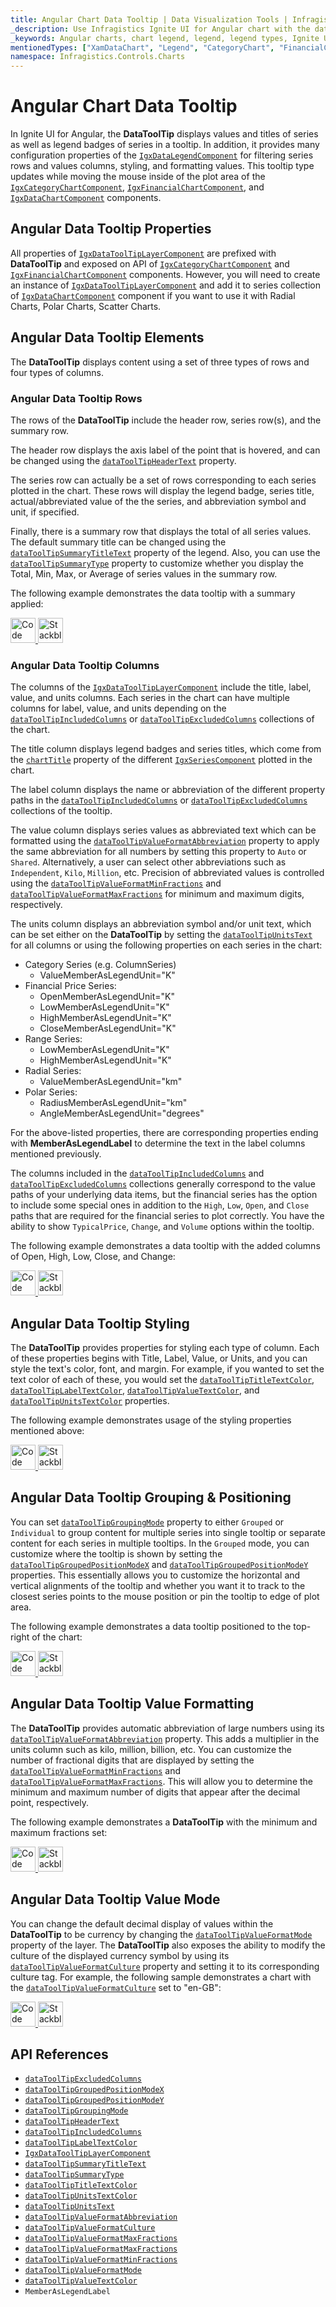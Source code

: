 ```yaml
---
title: Angular Chart Data Tooltip | Data Visualization Tools | Infragistics
_description: Use Infragistics Ignite UI for Angular chart with the data tooltip layer!
_keywords: Angular charts, chart legend, legend, legend types, Ignite UI for Angular, Infragistics
mentionedTypes: ["XamDataChart", "Legend", "CategoryChart", "FinancialChart", "XamDataLegend", "DataToolTipLayer"]
namespace: Infragistics.Controls.Charts
---
```


# Angular Chart Data Tooltip

In Ignite UI for Angular, the **DataToolTip** displays values and titles of series as well as legend badges of series in a tooltip. In addition, it provides many configuration properties of the [`IgxDataLegendComponent`]({environment:dvApiBaseUrl}/products/ignite-ui-angular/api/docs/typescript/latest/classes/igxdatalegendcomponent.html) for filtering series rows and values columns, styling, and formatting values. This tooltip type updates while moving the mouse inside of the plot area of the [`IgxCategoryChartComponent`]({environment:dvApiBaseUrl}/products/ignite-ui-angular/api/docs/typescript/latest/classes/igxcategorychartcomponent.html), [`IgxFinancialChartComponent`]({environment:dvApiBaseUrl}/products/ignite-ui-angular/api/docs/typescript/latest/classes/igxfinancialchartcomponent.html), and [`IgxDataChartComponent`]({environment:dvApiBaseUrl}/products/ignite-ui-angular/api/docs/typescript/latest/classes/igxdatachartcomponent.html) components.

## Angular Data Tooltip Properties

All properties of [`IgxDataToolTipLayerComponent`]({environment:dvApiBaseUrl}/products/ignite-ui-angular/api/docs/typescript/latest/classes/igxdatatooltiplayercomponent.html) are prefixed with **DataToolTip** and exposed on API of [`IgxCategoryChartComponent`]({environment:dvApiBaseUrl}/products/ignite-ui-angular/api/docs/typescript/latest/classes/igxcategorychartcomponent.html) and [`IgxFinancialChartComponent`]({environment:dvApiBaseUrl}/products/ignite-ui-angular/api/docs/typescript/latest/classes/igxfinancialchartcomponent.html) components. However, you will need to create an instance of [`IgxDataToolTipLayerComponent`]({environment:dvApiBaseUrl}/products/ignite-ui-angular/api/docs/typescript/latest/classes/igxdatatooltiplayercomponent.html) and add it to series collection of [`IgxDataChartComponent`]({environment:dvApiBaseUrl}/products/ignite-ui-angular/api/docs/typescript/latest/classes/igxdatachartcomponent.html) component if you want to use it with Radial Charts, Polar Charts, Scatter Charts.

## Angular Data Tooltip Elements

The **DataToolTip** displays content using a set of three types of rows and four types of columns.

### Angular Data Tooltip Rows

The rows of the **DataToolTip** include the header row, series row(s), and the summary row.

The header row displays the axis label of the point that is hovered, and can be changed using the [`dataToolTipHeaderText`]({environment:dvApiBaseUrl}/products/ignite-ui-angular/api/docs/typescript/latest/classes/igxdomainchartcomponent.html#datatooltipheadertext) property.

The series row can actually be a set of rows corresponding to each series plotted in the chart. These rows will display the legend badge, series title, actual/abbreviated value of the the series, and abbreviation symbol and unit, if specified.

Finally, there is a summary row that displays the total of all series values. The default summary title can be changed using the [`dataToolTipSummaryTitleText`]({environment:dvApiBaseUrl}/products/ignite-ui-angular/api/docs/typescript/latest/classes/igxdomainchartcomponent.html#datatooltipsummarytitletext) property of the legend. Also, you can use the [`dataToolTipSummaryType`]({environment:dvApiBaseUrl}/products/ignite-ui-angular/api/docs/typescript/latest/classes/igxdomainchartcomponent.html#datatooltipsummarytype) property to customize whether you display the Total, Min, Max, or Average of series values in the summary row.

The following example demonstrates the data tooltip with a summary applied:

<code-view style="height: 450px"
        data-demos-base-url="{environment:dvDemosBaseUrl}"
        iframe-src="{environment:dvDemosBaseUrl}/charts/category-chart-data-tooltip"
        alt="Angular Category Chart Data Tooltip Example"
        github-src="charts/category-chart/data-tooltip"> </code-view>

<html lang="en" xmlns="http://www.w3.org/1999/xhtml">
    <body>
      <a target="_blank" href="https://codesandbox.io/s/github/IgniteUI/igniteui-angular-examples/tree/master/samples/charts/category-chart/data-tooltip?fontsize=14&hidenavigation=1&theme=dark&view=preview&file=/src/app.component.html" rel="noopener noreferrer">
            <img height="40px" style="border-radius: 0rem; max-width: 100%;" alt="Code Sandbox" src="https://static.infragistics.com/xplatform/images/browsers/open-sandbox.png"/>
        </a>
        <a target="_blank" href="https://stackblitz.com/github/IgniteUI/igniteui-angular-examples/tree/master/samples/charts/category-chart/data-tooltip?file=src%2Fapp.component.html" rel="noopener noreferrer">
            <img height="40px" style="border-radius: 0rem; max-width: 100%;" alt="Stackblitz" src="https://static.infragistics.com/xplatform/images/browsers/open-stackblitz.png"/>
        </a>
    </body>
</html>

### Angular Data Tooltip Columns

The columns of the [`IgxDataToolTipLayerComponent`]({environment:dvApiBaseUrl}/products/ignite-ui-angular/api/docs/typescript/latest/classes/igxdatatooltiplayercomponent.html) include the title, label, value, and units columns. Each series in the chart can have multiple columns for label, value, and units depending on the [`dataToolTipIncludedColumns`]({environment:dvApiBaseUrl}/products/ignite-ui-angular/api/docs/typescript/latest/classes/igxdomainchartcomponent.html#datatooltipincludedcolumns) or [`dataToolTipExcludedColumns`]({environment:dvApiBaseUrl}/products/ignite-ui-angular/api/docs/typescript/latest/classes/igxdomainchartcomponent.html#datatooltipexcludedcolumns) collections of the chart.

The title column displays legend badges and series titles, which come from the [`chartTitle`]({environment:dvApiBaseUrl}/products/ignite-ui-angular/api/docs/typescript/latest/classes/igxseriesviewercomponent.html#charttitle) property of the different [`IgxSeriesComponent`]({environment:dvApiBaseUrl}/products/ignite-ui-angular/api/docs/typescript/latest/classes/igxseriescomponent.html) plotted in the chart.

The label column displays the name or abbreviation of the different property paths in the [`dataToolTipIncludedColumns`]({environment:dvApiBaseUrl}/products/ignite-ui-angular/api/docs/typescript/latest/classes/igxdomainchartcomponent.html#datatooltipincludedcolumns) or [`dataToolTipExcludedColumns`]({environment:dvApiBaseUrl}/products/ignite-ui-angular/api/docs/typescript/latest/classes/igxdomainchartcomponent.html#datatooltipexcludedcolumns) collections of the tooltip.

The value column displays series values as abbreviated text which can be formatted using the [`dataToolTipValueFormatAbbreviation`]({environment:dvApiBaseUrl}/products/ignite-ui-angular/api/docs/typescript/latest/classes/igxdomainchartcomponent.html#datatooltipvalueformatabbreviation) property to apply the same abbreviation for all numbers by setting this property to `Auto` or `Shared`. Alternatively, a user can select other abbreviations such as `Independent`, `Kilo`, `Million`, etc. Precision of abbreviated values is controlled using the [`dataToolTipValueFormatMinFractions`]({environment:dvApiBaseUrl}/products/ignite-ui-angular/api/docs/typescript/latest/classes/igxdomainchartcomponent.html#datatooltipvalueformatminfractions) and [`dataToolTipValueFormatMaxFractions`]({environment:dvApiBaseUrl}/products/ignite-ui-angular/api/docs/typescript/latest/classes/igxdomainchartcomponent.html#datatooltipvalueformatmaxfractions) for minimum and maximum digits, respectively.

The units column displays an abbreviation symbol and/or unit text, which can be set either on the **DataToolTip** by setting the [`dataToolTipUnitsText`]({environment:dvApiBaseUrl}/products/ignite-ui-angular/api/docs/typescript/latest/classes/igxdomainchartcomponent.html#datatooltipunitstext) for all columns or using the following properties on each series in the chart:

*   Category Series (e.g. ColumnSeries)
    *   ValueMemberAsLegendUnit="K"
*   Financial Price Series:
    *   OpenMemberAsLegendUnit="K"
    *   LowMemberAsLegendUnit="K"
    *   HighMemberAsLegendUnit="K"
    *   CloseMemberAsLegendUnit="K"
*   Range Series:
    *   LowMemberAsLegendUnit="K"
    *   HighMemberAsLegendUnit="K"
*   Radial Series:
    *   ValueMemberAsLegendUnit="km"
*   Polar Series:
    *   RadiusMemberAsLegendUnit="km"
    *   AngleMemberAsLegendUnit="degrees"

For the above-listed properties, there are corresponding properties ending with **MemberAsLegendLabel** to determine the text in the label columns mentioned previously.

The columns included in the [`dataToolTipIncludedColumns`]({environment:dvApiBaseUrl}/products/ignite-ui-angular/api/docs/typescript/latest/classes/igxdomainchartcomponent.html#datatooltipincludedcolumns) and [`dataToolTipExcludedColumns`]({environment:dvApiBaseUrl}/products/ignite-ui-angular/api/docs/typescript/latest/classes/igxdomainchartcomponent.html#datatooltipexcludedcolumns) collections generally correspond to the value paths of your underlying data items, but the financial series has the option to include some special ones in addition to the `High`, `Low`, `Open`, and `Close` paths that are required for the financial series to plot correctly. You have the ability to show `TypicalPrice`, `Change`, and `Volume` options within the tooltip.

The following example demonstrates a data tooltip with the added columns of Open, High, Low, Close, and Change:

<code-view style="height: 450px"
        data-demos-base-url="{environment:dvDemosBaseUrl}"
        iframe-src="{environment:dvDemosBaseUrl}/charts/financial-chart-data-tooltip"
        alt="Angular Financial Chart Data Tooltip Example"
        github-src="charts/financial-chart/data-tooltip"> </code-view>

<html lang="en" xmlns="http://www.w3.org/1999/xhtml">
    <body>
      <a target="_blank" href="https://codesandbox.io/s/github/IgniteUI/igniteui-angular-examples/tree/master/samples/charts/financial-chart/data-tooltip?fontsize=14&hidenavigation=1&theme=dark&view=preview&file=/src/app.component.html" rel="noopener noreferrer">
            <img height="40px" style="border-radius: 0rem; max-width: 100%;" alt="Code Sandbox" src="https://static.infragistics.com/xplatform/images/browsers/open-sandbox.png"/>
        </a>
        <a target="_blank" href="https://stackblitz.com/github/IgniteUI/igniteui-angular-examples/tree/master/samples/charts/financial-chart/data-tooltip?file=src%2Fapp.component.html" rel="noopener noreferrer">
            <img height="40px" style="border-radius: 0rem; max-width: 100%;" alt="Stackblitz" src="https://static.infragistics.com/xplatform/images/browsers/open-stackblitz.png"/>
        </a>
    </body>
</html>

## Angular Data Tooltip Styling

The **DataToolTip** provides properties for styling each type of column. Each of these properties begins with Title, Label, Value, or Units, and you can style the text's color, font, and margin. For example, if you wanted to set the text color of each of these, you would set the [`dataToolTipTitleTextColor`]({environment:dvApiBaseUrl}/products/ignite-ui-angular/api/docs/typescript/latest/classes/igxdomainchartcomponent.html#datatooltiptitletextcolor), [`dataToolTipLabelTextColor`]({environment:dvApiBaseUrl}/products/ignite-ui-angular/api/docs/typescript/latest/classes/igxdomainchartcomponent.html#datatooltiplabeltextcolor), [`dataToolTipValueTextColor`]({environment:dvApiBaseUrl}/products/ignite-ui-angular/api/docs/typescript/latest/classes/igxdomainchartcomponent.html#datatooltipvaluetextcolor), and [`dataToolTipUnitsTextColor`]({environment:dvApiBaseUrl}/products/ignite-ui-angular/api/docs/typescript/latest/classes/igxdomainchartcomponent.html#datatooltipunitstextcolor) properties.

The following example demonstrates usage of the styling properties mentioned above:

<code-view style="height: 450px"
        data-demos-base-url="{environment:dvDemosBaseUrl}"
        iframe-src="{environment:dvDemosBaseUrl}/charts/financial-chart-data-tooltip-styling-props"
        alt="Angular Financial Chart Data Tooltip Styling Example"
        github-src="charts/financial-chart/data-tooltip-styling-props"> </code-view>

<html lang="en" xmlns="http://www.w3.org/1999/xhtml">
    <body>
      <a target="_blank" href="https://codesandbox.io/s/github/IgniteUI/igniteui-angular-examples/tree/master/samples/charts/financial-chart/data-tooltip-styling-props?fontsize=14&hidenavigation=1&theme=dark&view=preview&file=/src/app.component.html" rel="noopener noreferrer">
            <img height="40px" style="border-radius: 0rem; max-width: 100%;" alt="Code Sandbox" src="https://static.infragistics.com/xplatform/images/browsers/open-sandbox.png"/>
        </a>
        <a target="_blank" href="https://stackblitz.com/github/IgniteUI/igniteui-angular-examples/tree/master/samples/charts/financial-chart/data-tooltip-styling-props?file=src%2Fapp.component.html" rel="noopener noreferrer">
            <img height="40px" style="border-radius: 0rem; max-width: 100%;" alt="Stackblitz" src="https://static.infragistics.com/xplatform/images/browsers/open-stackblitz.png"/>
        </a>
    </body>
</html>

## Angular Data Tooltip Grouping & Positioning

You can set [`dataToolTipGroupingMode`]({environment:dvApiBaseUrl}/products/ignite-ui-angular/api/docs/typescript/latest/classes/igxdomainchartcomponent.html#datatooltipgroupingmode) property to either `Grouped` or `Individual` to group content for multiple series into single tooltip or separate content for each series in multiple tooltips. In the `Grouped` mode, you can customize where the tooltip is shown by setting the [`dataToolTipGroupedPositionModeX`]({environment:dvApiBaseUrl}/products/ignite-ui-angular/api/docs/typescript/latest/classes/igxdomainchartcomponent.html#datatooltipgroupedpositionmodex) and [`dataToolTipGroupedPositionModeY`]({environment:dvApiBaseUrl}/products/ignite-ui-angular/api/docs/typescript/latest/classes/igxdomainchartcomponent.html#datatooltipgroupedpositionmodey) properties. This essentially allows you to customize the horizontal and vertical alignments of the tooltip and whether you want it to track to the closest series points to the mouse position or pin the tooltip to edge of plot area.

The following example demonstrates a data tooltip positioned to the top-right of the chart:

<code-view style="height: 450px"
        data-demos-base-url="{environment:dvDemosBaseUrl}"
        iframe-src="{environment:dvDemosBaseUrl}/charts/category-chart-data-tooltip-positioning"
        alt="Angular Category Chart Data Tooltip Positioning Example"
        github-src="charts/category-chart/data-tooltip-positioning"> </code-view>

<html lang="en" xmlns="http://www.w3.org/1999/xhtml">
    <body>
      <a target="_blank" href="https://codesandbox.io/s/github/IgniteUI/igniteui-angular-examples/tree/master/samples/charts/category-chart/data-tooltip-positioning?fontsize=14&hidenavigation=1&theme=dark&view=preview&file=/src/app.component.html" rel="noopener noreferrer">
            <img height="40px" style="border-radius: 0rem; max-width: 100%;" alt="Code Sandbox" src="https://static.infragistics.com/xplatform/images/browsers/open-sandbox.png"/>
        </a>
        <a target="_blank" href="https://stackblitz.com/github/IgniteUI/igniteui-angular-examples/tree/master/samples/charts/category-chart/data-tooltip-positioning?file=src%2Fapp.component.html" rel="noopener noreferrer">
            <img height="40px" style="border-radius: 0rem; max-width: 100%;" alt="Stackblitz" src="https://static.infragistics.com/xplatform/images/browsers/open-stackblitz.png"/>
        </a>
    </body>
</html>

## Angular Data Tooltip Value Formatting

The **DataToolTip** provides automatic abbreviation of large numbers using its [`dataToolTipValueFormatAbbreviation`]({environment:dvApiBaseUrl}/products/ignite-ui-angular/api/docs/typescript/latest/classes/igxdomainchartcomponent.html#datatooltipvalueformatabbreviation) property. This adds a multiplier in the units column such as kilo, million, billion, etc. You can customize the number of fractional digits that are displayed by setting the [`dataToolTipValueFormatMinFractions`]({environment:dvApiBaseUrl}/products/ignite-ui-angular/api/docs/typescript/latest/classes/igxdomainchartcomponent.html#datatooltipvalueformatminfractions) and [`dataToolTipValueFormatMaxFractions`]({environment:dvApiBaseUrl}/products/ignite-ui-angular/api/docs/typescript/latest/classes/igxdomainchartcomponent.html#datatooltipvalueformatmaxfractions). This will allow you to determine the minimum and maximum number of digits that appear after the decimal point, respectively.

The following example demonstrates a **DataToolTip** with the minimum and maximum fractions set:

<code-view style="height: 450px"
        data-demos-base-url="{environment:dvDemosBaseUrl}"
        iframe-src="{environment:dvDemosBaseUrl}/charts/category-chart-data-tooltip-formatting-decimals"
        alt="Angular Category Chart Data Tooltip Formatting Decimals Example"
        github-src="charts/category-chart/data-tooltip-formatting-decimals"> </code-view>

<html lang="en" xmlns="http://www.w3.org/1999/xhtml">
    <body>
      <a target="_blank" href="https://codesandbox.io/s/github/IgniteUI/igniteui-angular-examples/tree/master/samples/charts/category-chart/data-tooltip-formatting-decimals?fontsize=14&hidenavigation=1&theme=dark&view=preview&file=/src/app.component.html" rel="noopener noreferrer">
            <img height="40px" style="border-radius: 0rem; max-width: 100%;" alt="Code Sandbox" src="https://static.infragistics.com/xplatform/images/browsers/open-sandbox.png"/>
        </a>
        <a target="_blank" href="https://stackblitz.com/github/IgniteUI/igniteui-angular-examples/tree/master/samples/charts/category-chart/data-tooltip-formatting-decimals?file=src%2Fapp.component.html" rel="noopener noreferrer">
            <img height="40px" style="border-radius: 0rem; max-width: 100%;" alt="Stackblitz" src="https://static.infragistics.com/xplatform/images/browsers/open-stackblitz.png"/>
        </a>
    </body>
</html>

## Angular Data Tooltip Value Mode

You can change the default decimal display of values within the **DataToolTip** to be currency by changing the [`dataToolTipValueFormatMode`]({environment:dvApiBaseUrl}/products/ignite-ui-angular/api/docs/typescript/latest/classes/igxdomainchartcomponent.html#datatooltipvalueformatmode) property of the layer. The **DataToolTip** also exposes the ability to modify the culture of the displayed currency symbol by using its [`dataToolTipValueFormatCulture`]({environment:dvApiBaseUrl}/products/ignite-ui-angular/api/docs/typescript/latest/classes/igxdomainchartcomponent.html#datatooltipvalueformatculture) property and setting it to its corresponding culture tag. For example, the following sample demonstrates a chart with the [`dataToolTipValueFormatCulture`]({environment:dvApiBaseUrl}/products/ignite-ui-angular/api/docs/typescript/latest/classes/igxdomainchartcomponent.html#datatooltipvalueformatculture) set to "en-GB":

<code-view style="height: 450px"
        data-demos-base-url="{environment:dvDemosBaseUrl}"
        iframe-src="{environment:dvDemosBaseUrl}/charts/financial-chart-data-tooltip-formatting-currency"
        alt="Angular Financial Chart Data Tooltip Formatting Currency Example"
        github-src="charts/financial-chart/data-tooltip-formatting-currency"> </code-view>

<html lang="en" xmlns="http://www.w3.org/1999/xhtml">
    <body>
      <a target="_blank" href="https://codesandbox.io/s/github/IgniteUI/igniteui-angular-examples/tree/master/samples/charts/financial-chart/data-tooltip-formatting-currency?fontsize=14&hidenavigation=1&theme=dark&view=preview&file=/src/app.component.html" rel="noopener noreferrer">
            <img height="40px" style="border-radius: 0rem; max-width: 100%;" alt="Code Sandbox" src="https://static.infragistics.com/xplatform/images/browsers/open-sandbox.png"/>
        </a>
        <a target="_blank" href="https://stackblitz.com/github/IgniteUI/igniteui-angular-examples/tree/master/samples/charts/financial-chart/data-tooltip-formatting-currency?file=src%2Fapp.component.html" rel="noopener noreferrer">
            <img height="40px" style="border-radius: 0rem; max-width: 100%;" alt="Stackblitz" src="https://static.infragistics.com/xplatform/images/browsers/open-stackblitz.png"/>
        </a>
    </body>
</html>

## API References

*   [`dataToolTipExcludedColumns`]({environment:dvApiBaseUrl}/products/ignite-ui-angular/api/docs/typescript/latest/classes/igxdomainchartcomponent.html#datatooltipexcludedcolumns)
*   [`dataToolTipGroupedPositionModeX`]({environment:dvApiBaseUrl}/products/ignite-ui-angular/api/docs/typescript/latest/classes/igxdomainchartcomponent.html#datatooltipgroupedpositionmodex)
*   [`dataToolTipGroupedPositionModeY`]({environment:dvApiBaseUrl}/products/ignite-ui-angular/api/docs/typescript/latest/classes/igxdomainchartcomponent.html#datatooltipgroupedpositionmodey)
*   [`dataToolTipGroupingMode`]({environment:dvApiBaseUrl}/products/ignite-ui-angular/api/docs/typescript/latest/classes/igxdomainchartcomponent.html#datatooltipgroupingmode)
*   [`dataToolTipHeaderText`]({environment:dvApiBaseUrl}/products/ignite-ui-angular/api/docs/typescript/latest/classes/igxdomainchartcomponent.html#datatooltipheadertext)
*   [`dataToolTipIncludedColumns`]({environment:dvApiBaseUrl}/products/ignite-ui-angular/api/docs/typescript/latest/classes/igxdomainchartcomponent.html#datatooltipincludedcolumns)
*   [`dataToolTipLabelTextColor`]({environment:dvApiBaseUrl}/products/ignite-ui-angular/api/docs/typescript/latest/classes/igxdomainchartcomponent.html#datatooltiplabeltextcolor)
*   [`IgxDataToolTipLayerComponent`]({environment:dvApiBaseUrl}/products/ignite-ui-angular/api/docs/typescript/latest/classes/igxdatatooltiplayercomponent.html)
*   [`dataToolTipSummaryTitleText`]({environment:dvApiBaseUrl}/products/ignite-ui-angular/api/docs/typescript/latest/classes/igxdomainchartcomponent.html#datatooltipsummarytitletext)
*   [`dataToolTipSummaryType`]({environment:dvApiBaseUrl}/products/ignite-ui-angular/api/docs/typescript/latest/classes/igxdomainchartcomponent.html#datatooltipsummarytype)
*   [`dataToolTipTitleTextColor`]({environment:dvApiBaseUrl}/products/ignite-ui-angular/api/docs/typescript/latest/classes/igxdomainchartcomponent.html#datatooltiptitletextcolor)
*   [`dataToolTipUnitsTextColor`]({environment:dvApiBaseUrl}/products/ignite-ui-angular/api/docs/typescript/latest/classes/igxdomainchartcomponent.html#datatooltipunitstextcolor)
*   [`dataToolTipUnitsText`]({environment:dvApiBaseUrl}/products/ignite-ui-angular/api/docs/typescript/latest/classes/igxdomainchartcomponent.html#datatooltipunitstext)
*   [`dataToolTipValueFormatAbbreviation`]({environment:dvApiBaseUrl}/products/ignite-ui-angular/api/docs/typescript/latest/classes/igxdomainchartcomponent.html#datatooltipvalueformatabbreviation)
*   [`dataToolTipValueFormatCulture`]({environment:dvApiBaseUrl}/products/ignite-ui-angular/api/docs/typescript/latest/classes/igxdomainchartcomponent.html#datatooltipvalueformatculture)
*   [`dataToolTipValueFormatMaxFractions`]({environment:dvApiBaseUrl}/products/ignite-ui-angular/api/docs/typescript/latest/classes/igxdomainchartcomponent.html#datatooltipvalueformatmaxfractions)
*   [`dataToolTipValueFormatMaxFractions`]({environment:dvApiBaseUrl}/products/ignite-ui-angular/api/docs/typescript/latest/classes/igxdomainchartcomponent.html#datatooltipvalueformatmaxfractions)
*   [`dataToolTipValueFormatMinFractions`]({environment:dvApiBaseUrl}/products/ignite-ui-angular/api/docs/typescript/latest/classes/igxdomainchartcomponent.html#datatooltipvalueformatminfractions)
*   [`dataToolTipValueFormatMode`]({environment:dvApiBaseUrl}/products/ignite-ui-angular/api/docs/typescript/latest/classes/igxdomainchartcomponent.html#datatooltipvalueformatmode)
*   [`dataToolTipValueTextColor`]({environment:dvApiBaseUrl}/products/ignite-ui-angular/api/docs/typescript/latest/classes/igxdomainchartcomponent.html#datatooltipvaluetextcolor)
*   `MemberAsLegendLabel`
